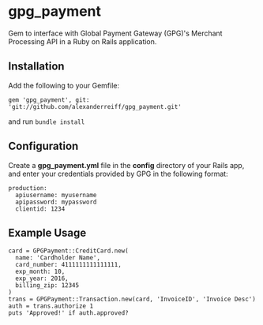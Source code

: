 # gpg_payment

Gem to interface with Global Payment Gateway (GPG)'s Merchant Processing API in a Ruby on Rails application.

## Installation
Add the following to your Gemfile:
```
gem 'gpg_payment', git: 'git://github.com/alexanderreiff/gpg_payment.git'
```
and run `bundle install`

## Configuration
Create a **gpg_payment.yml** file in the **config** directory of your Rails app, and enter your credentials provided by GPG in the following format:
```
production: 
  apiusername: myusername
  apipassword: mypassword
  clientid: 1234
```
## Example Usage
```
card = GPGPayment::CreditCard.new(
  name: 'Cardholder Name',
  card_number: 4111111111111111,
  exp_month: 10,
  exp_year: 2016,
  billing_zip: 12345
)
trans = GPGPayment::Transaction.new(card, 'InvoiceID', 'Invoice Desc')
auth = trans.authorize 1
puts 'Approved!' if auth.approved?
```
